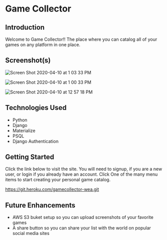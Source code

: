 # Game Collector

## Introduction
Welcome to Game Collector!!  The place where you can catalog all of your games on any platform in one place.

## Screenshot(s)
![Screen Shot 2020-04-10 at 1 03 33 PM](https://user-images.githubusercontent.com/52508868/79019701-cceb3c00-7b2b-11ea-9f88-8e914c35d998.png)

![Screen Shot 2020-04-10 at 1 00 33 PM](https://user-images.githubusercontent.com/52508868/79019734-da082b00-7b2b-11ea-930d-da3166e9b163.png)

![Screen Shot 2020-04-10 at 12 57 18 PM](https://user-images.githubusercontent.com/52508868/79019762-e8eedd80-7b2b-11ea-9320-fcef50eb3505.png)

## Technologies Used
- Python
- Django
- Materialize
- PSQL
- Django Authentication

## Getting Started
Click the link below to visit the site.  You will need to signup, if you are a new user, or login if you already have an account.  Click One of the many menu items to start creating your personal game catalog.

https://git.heroku.com/gamecollector-wea.git

## Future Enhancements
- AWS S3 buket setup so you can upload screenshots of your favorite games
- A share button so you can share your list with the world on popular social media sites